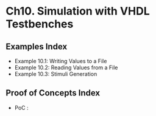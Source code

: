# Ch10. Simulation with VHDL Testbenches

## Examples Index
* Example 10.1: Writing Values to a File
* Example 10.2: Reading Values from a File
* Example 10.3: Stimuli Generation

## Proof of Concepts Index
* PoC :  
